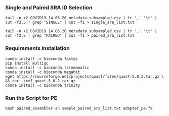 ### Single and Paired SRA ID Selection

```
tail -n +2 COVID19_14.06.20_metadata_subsampled.csv | tr ',' '\t' | cut -f2,5 | grep "SINGLE" | cut -f1 > single_sra_list.txt 

tail -n +2 COVID19_14.06.20_metadata_subsampled.csv | tr ',' '\t' | cut -f2,5 | grep "PAIRED" | cut -f1 > paired_sra_list.txt  
```

### Requirements Installation

```
conda install -c bioconda fastqc
pip install multiqc
conda install -c bioconda trimmomatic
conda install -c bioconda megahit
wget https://sourceforge.net/projects/quast/files/quast-5.0.2.tar.gz \
&& tar -zxvf quast-5.0.2.tar.gz
conda install -c bioconda trinity
```

### Run the Script for PE

```
bash paired_assembler.sh sample_paired_sra_list.txt adapter_pe.fa
```